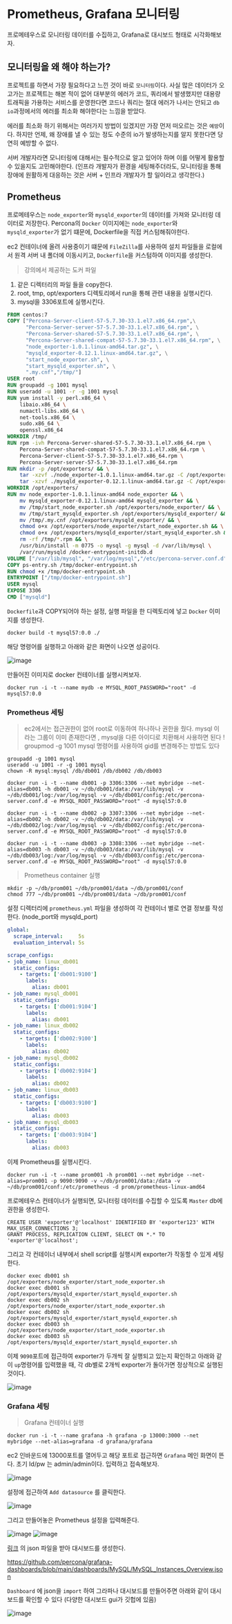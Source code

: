 # Prometheus, Grafana 모니터링

프로메테우스로 모니터링 데이터를 수집하고, Grafana로 대시보드 형태로 시각화해보자.

## 모니터링을 왜 해야 하는가?

프로젝트를 하면서 가장 필요하다고 느낀 것이 바로 ```모니터링```이다. 사실 많은 데이터가 오고가는 프로젝트는 해본 적이 없어 대부분의 에러가 코드, 쿼리에서 발생했지만
대용량 트래픽을 가용하는 서비스를 운영한다면 코드나 쿼리는 절대 에러가 나서는 안되고 ```db io```과정에서의 에러를 최소화 해야한다는 느낌을 받았다.

에러를 최소화 하기 위해서는 여러가지 방법이 있겠지만 가장 먼저 떠오르는 것은 ```예방```이다. 하지만 언제, 왜 장애를 낼 수 있는 정도 수준의 io가 발생하는지를 알지 못한다면 당연히 예방할 수 없다.

서버 개발자라면 모니터링에 대해서는 필수적으로 알고 있어야 하며 이를 어떻게 활용할 수 있을지도 고민해야한다. 
(인프라 개발자가 환경을 세팅해주더라도, 모니터링을 통해 장애에 원활하게 대응하는 것은 서버 + 인프라 개발자가 할 일이라고 생각한다.)

## Prometheus
프로메테우스는 ```node_exporter```와 ```mysqld_exporter```의 데이터를 가져와 모니터링 데이터로 저장한다.
Percona의 ```Docker``` 이미지에는 ```node_exporter```와 ```mysqld_exporter```가 없기 떄문에, Dockerfile을 직접 커스텀해줘야한다.

ec2 컨테이너에 올려 사용중이기 떄문에 ```FileZilla```를 사용하여 설치 파일들을 로컬에서 원격 서버 내 폴더에 이동시키고, ```Dockerfile```을 커스텀하여 이미지를 생성한다.


> 강의에서 제공하는 도커 파일

1. 같은 디렉터리의 파일 들을 copy한다.
2. root, tmp, opt/exporters 디렉토리에서 run을 통해 관련 내용을 실행시킨다.
3. mysql을 3306포트에 실행시킨다.

```Dockerfile
FROM centos:7
COPY ["Percona-Server-client-57-5.7.30-33.1.el7.x86_64.rpm",\
      "Percona-Server-server-57-5.7.30-33.1.el7.x86_64.rpm", \
      "Percona-Server-shared-57-5.7.30-33.1.el7.x86_64.rpm", \
      "Percona-Server-shared-compat-57-5.7.30-33.1.el7.x86_64.rpm", \
      "node_exporter-1.0.1.linux-amd64.tar.gz", \
      "mysqld_exporter-0.12.1.linux-amd64.tar.gz", \
      "start_node_exporter.sh", \
      "start_mysqld_exporter.sh", \
      ".my.cnf","/tmp/"]
USER root
RUN groupadd -g 1001 mysql
RUN useradd -u 1001 -r -g 1001 mysql
RUN yum install -y perl.x86_64 \
    libaio.x86_64 \
    numactl-libs.x86_64 \
    net-tools.x86_64 \
    sudo.x86_64 \
    openssl.x86_64
WORKDIR /tmp/
RUN rpm -ivh Percona-Server-shared-57-5.7.30-33.1.el7.x86_64.rpm \
    Percona-Server-shared-compat-57-5.7.30-33.1.el7.x86_64.rpm \
    Percona-Server-client-57-5.7.30-33.1.el7.x86_64.rpm \
    Percona-Server-server-57-5.7.30-33.1.el7.x86_64.rpm
RUN mkdir -p /opt/exporters/ && \
    tar -xzvf ./node_exporter-1.0.1.linux-amd64.tar.gz -C /opt/exporters && \
    tar -xzvf ./mysqld_exporter-0.12.1.linux-amd64.tar.gz -C /opt/exporters
WORKDIR /opt/exporters/
RUN mv node_exporter-1.0.1.linux-amd64 node_exporter && \
    mv mysqld_exporter-0.12.1.linux-amd64 mysqld_exporter && \
    mv /tmp/start_node_exporter.sh /opt/exporters/node_exporter/ && \
    mv /tmp/start_mysqld_exporter.sh /opt/exporters/mysqld_exporter/ && \
    mv /tmp/.my.cnf /opt/exporters/mysqld_exporter/ && \
    chmod o+x /opt/exporters/node_exporter/start_node_exporter.sh && \
    chmod o+x /opt/exporters/mysqld_exporter/start_mysqld_exporter.sh && \
    rm -rf /tmp/*.rpm && \
    /usr/bin/install -m 0775 -o mysql -g mysql -d /var/lib/mysql \
    /var/run/mysqld /docker-entrypoint-initdb.d
VOLUME ["/var/lib/mysql", "/var/log/mysql","/etc/percona-server.conf.d"]
COPY ps-entry.sh /tmp/docker-entrypoint.sh
RUN chmod +x /tmp/docker-entrypoint.sh
ENTRYPOINT ["/tmp/docker-entrypoint.sh"]
USER mysql
EXPOSE 3306
CMD ["mysqld"]

```

```Dockerfile```과 COPY되어야 하는 설정, 실행 파일을 한 디렉토리에 넣고 ```Docker``` 이미지를 생성한다.

```docker
docker build -t mysql57:0.0 ./
```
해당 명령어를 실행하고 아래와 같은 화면이 나오면 성공이다.

![image](https://user-images.githubusercontent.com/87312401/146541169-4db3aad0-eae5-472e-8fa9-fdd2fee4739f.png)

만들어진 이미지로 docker 컨테이너를 실행시켜보자.

```docker
docker run -i -t --name mydb -e MYSQL_ROOT_PASSWORD="root" -d mysql57:0.0
```

### Prometheus 세팅

> ec2에서는 접근권한이 없어 root로 이동하여 하나하나 권한을 줬다.
> mysql 이라는 그룹이 이미 존재한다면 , mysql을 다른 아이디로 치환해서 사용하면 된다 !
> groupmod -g 1001 mysql 명령어를 사용하여 gid를 변경해주는 방법도 있다
```
groupadd -g 1001 mysql
useradd -u 1001 -r -g 1001 mysql
chown -R mysql:mysql /db/db001 /db/db002 /db/db003
```

```
docker run -i -t --name db001 -p 3306:3306 --net mybridge --net-alias=db001 -h db001 -v ~/db/db001/data:/var/lib/mysql -v ~/db/db001/log:/var/log/mysql -v ~/db/db001/config:/etc/percona-server.conf.d -e MYSQL_ROOT_PASSWORD="root" -d mysql57:0.0

docker run -i -t --name db002 -p 3307:3306 --net mybridge --net-alias=db002 -h db002 -v ~/db/db002/data:/var/lib/mysql -v ~/db/db002/log:/var/log/mysql -v ~/db/db002/config:/etc/percona-server.conf.d -e MYSQL_ROOT_PASSWORD="root" -d mysql57:0.0

docker run -i -t --name db003 -p 3308:3306 --net mybridge --net-alias=db003 -h db003 -v ~/db/db003/data:/var/lib/mysql -v ~/db/db003/log:/var/log/mysql -v ~/db/db003/config:/etc/percona-server.conf.d -e MYSQL_ROOT_PASSWORD="root" -d mysql57:0.0
```

> Prometheus container 실행

```
mkdir -p ~/db/prom001 ~/db/prom001/data ~/db/prom001/conf
chmod 777 ~/db/prom001 ~/db/prom001/data ~/db/prom001/conf
```

설정 디렉터리에 ```prometheus.yml``` 파일을 생성하여 각 컨테이너 별로 연결 정보를 작성한다. (node_port와 mysqld_port)
```yml
global:
  scrape_interval:     5s
  evaluation_interval: 5s

scrape_configs:
- job_name: linux_db001
  static_configs:
    - targets: ['db001:9100']
      labels:
        alias: db001
- job_name: mysql_db001
  static_configs:
    - targets: ['db001:9104']
      labels:
        alias: db001
- job_name: linux_db002
  static_configs:
    - targets: ['db002:9100']
      labels:
        alias: db002
- job_name: mysql_db002
  static_configs:
    - targets: ['db002:9104']
      labels:
        alias: db002
- job_name: linux_db003
  static_configs:
    - targets: ['db003:9100']
      labels:
        alias: db003
- job_name: mysql_db003
  static_configs:
    - targets: ['db003:9104']
      labels:
        alias: db003
```

이제 Prometheus를 실행시킨다.

```docker
docker run -i -t --name prom001 -h prom001 --net mybridge --net-alias=prom001 -p 9090:9090 -v ~/db/prom001/data:/data -v ~/db/prom001/conf:/etc/prometheus -d prom/prometheus-linux-amd64
```

프로메테우스 컨테이너가 실행되면, 모니터링 데이터를 수집할 수 있도록 ```Master``` db에 권한을 생성한다.

```mysqld
CREATE USER 'exporter'@'localhost' IDENTIFIED BY 'exporter123' WITH MAX_USER_CONNECTIONS 3;
GRANT PROCESS, REPLICATION CLIENT, SELECT ON *.* TO 'exporter'@'localhost';
```

그리고 각 컨테이너 내부에서 shell script를 실행시켜 exporter가 작동할 수 있게 세팅한다.

```
docker exec db001 sh /opt/exporters/node_exporter/start_node_exporter.sh
docker exec db001 sh /opt/exporters/mysqld_exporter/start_mysqld_exporter.sh
docker exec db002 sh /opt/exporters/node_exporter/start_node_exporter.sh
docker exec db002 sh /opt/exporters/mysqld_exporter/start_mysqld_exporter.sh
docker exec db003 sh /opt/exporters/node_exporter/start_node_exporter.sh
docker exec db003 sh /opt/exporters/mysqld_exporter/start_mysqld_exporter.sh
```
이제 ```9090```포트에 접근하여 exporter가 두개씩 잘 실행되고 있는지 확인하고 아래와 같이 ```up```명령어를 입력했을 때, 각 db별로 2개씩 exporter가 돌아가면 정상적으로 실행된 것이다.

![image](https://user-images.githubusercontent.com/87312401/146548389-094af4a1-0954-4ee5-99c2-c2840a16c357.png)

### Grafana 세팅

> Grafana 컨테이너 실행

```docker
docker run -i -t --name grafana -h grafana -p 13000:3000 --net mybridge --net-alias=grafana -d grafana/grafana
```

ec2 인바운드에 13000포트를 열어두고 해당 포트로 접근하면 ```Grafana``` 메인 화면이 뜬다.
초기 Id/pw 는 admin/admin이다. 입력하고 접속해보자.

![image](https://user-images.githubusercontent.com/87312401/146549059-37651d6d-c7fc-4e7e-b648-79c334f7b6e3.png)

설정에 접근하여 ```Add datasource``` 를 클릭한다.

![image](https://user-images.githubusercontent.com/87312401/146549242-8967807c-eca9-4e3b-a83b-58875314f7e5.png)


그리고 만들어놓은 Prometheus 설정을 입력해준다.

![image](https://user-images.githubusercontent.com/87312401/146549345-e44c579e-0d9d-4005-afda-468903ef2583.png)
![image](https://user-images.githubusercontent.com/87312401/146549369-8cc131b0-fb00-4b5c-85cf-edaaea287714.png)

[링크](https://github.com/percona/grafana-dashboards/blob/main/dashboards/MySQL/MySQL_Instances_Overview.json) 의 json 파일을 받아 대시보드를 생성한다.

https://github.com/percona/grafana-dashboards/blob/main/dashboards/MySQL/MySQL_Instances_Overview.json


```Dashboard``` 에 json을  ```import``` 하여 그라파나 대시보드를 만들어주면 아래와 같이 대시보드를 확인할 수 있다 (다양한 대시보드 gui가 깃헙에 있음)

![image](https://user-images.githubusercontent.com/87312401/146551763-b13de4ec-531e-4a96-aef5-75115f0ac757.png)

